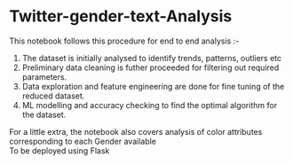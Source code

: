 # Twitter-gender-text-Analysis
This notebook follows this procedure for end to end analysis :-

   1. The dataset is initially analysed to identify trends, patterns, outliers etc
   2. Preliminary data cleaning is futher proceeded for filtering out required parameters.
   3. Data exploration and feature engineering are done for fine tuning of the reduced dataset.
   4. ML modelling and accuracy checking to find the optimal algorithm for the dataset.

For a little extra, the notebook also covers analysis of color attributes corresponding to each Gender available <br>
To be deployed using Flask

